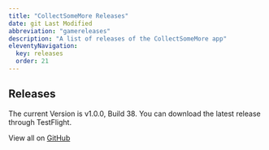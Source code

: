```yaml
---
title: "CollectSomeMore Releases"
date: git Last Modified
abbreviation: "gamereleases"
description: "A list of releases of the CollectSomeMore app"
eleventyNavigation:
  key: releases
  order: 21
---
```


## Releases

The current Version is v1.0.0, Build 38. You can download the latest release through TestFlight.

View all on [GitHub](https://github.com/AdamJ/CollectSomeMore/releases)
